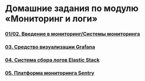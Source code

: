 # Домашние задания по модулю «Мониторинг и логи»
### [01/02. Введение в мониторинг/Системы мониторинга](01/README.md)
### [03. Средство визуализации Grafana](03/README.md)
### [04. Система сбора логов Elastic Stack](04/README.md)
### [05. Платформа мониторинга Sentry](05/README.md)